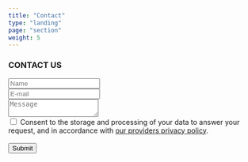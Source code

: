 ```yaml
---
title: "Contact"
type: "landing"
page: "section"
weight: 5
---
```


<div id="contact" class="col-lg-8 full-height-screen">
    <h3>CONTACT US</h3>
    <div class="form">
        <form class="contactform" action="https://formspree.io/f/mwpepeqw" method="POST">
            <input type="text" id="name" name="name" placeholder="Name" required class="inputform">
            <br>
            <input type="email" id="email" name="email" placeholder="E-mail" required class="inputform">
            <br>
            <textarea id="message" name="message" placeholder="Message" required class="textareaform"></textarea>
            <br>
            <div class="checkbox">
                <input
                    aria-describedby="dpa-consent-description"
                    class="fs-checkbox"
                    id="dpa-consent"
                    name="dpa-consent"
                    required
                    type="checkbox"
                    value="consent"
                />
                <label for="dpa-consent">
                    Consent to the storage and processing of your data to answer your request, and in accordance with <a href="https://formspree.io/legal/privacy-policy/">our providers privacy policy</a>.
                </label>
            </div>
            <br>
            <button class="buttonform" type="submit">Submit</button>
        </form>
    </div>
</div>
